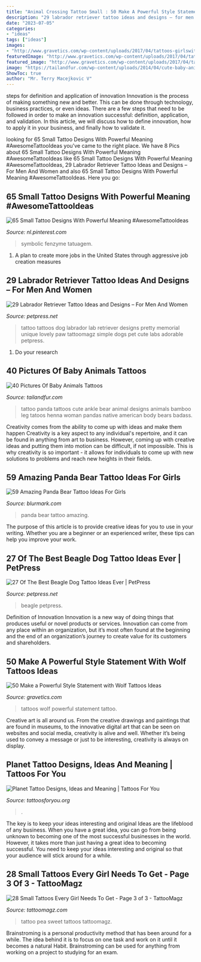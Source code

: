 ```yaml
---
title: "Animal Crossing Tattoo Small : 50 Make A Powerful Style Statement With Wolf Tattoos Ideas"
description: "29 labrador retriever tattoo ideas and designs – for men and women"
date: "2023-07-05"
categories:
- "ideas"
tags: ["ideas"]
images:
- "http://www.gravetics.com/wp-content/uploads/2017/04/tattoos-girlswithtattoos-blackandgreytattoo-wolftattoos-skateboarder-tattoo.jpg"
featuredImage: "http://www.gravetics.com/wp-content/uploads/2017/04/tattoos-girlswithtattoos-blackandgreytattoo-wolftattoos-skateboarder-tattoo.jpg"
featured_image: "http://www.gravetics.com/wp-content/uploads/2017/04/tattoos-girlswithtattoos-blackandgreytattoo-wolftattoos-skateboarder-tattoo.jpg"
image: "https://tailandfur.com/wp-content/uploads/2014/04/cute-baby-animals-tattoo-31.jpg"
ShowToc: true
author: "Mr. Terry Macejkovic V"
---
```



steps for definition and application of innovation
Innovation is the process of making something new and better. This can be done through technology, business practices, or even ideas. There are a few steps that need to be followed in order to make an innovation successful: definition, application, and validation. In this article, we will discuss how to define innovation, how to apply it in your business, and finally how to validate it.

	

		
looking for 65 Small Tattoo Designs With Powerful Meaning #AwesomeTattooIdeas you've came to the right place. We have 8 Pics about 65 Small Tattoo Designs With Powerful Meaning #AwesomeTattooIdeas like 65 Small Tattoo Designs With Powerful Meaning #AwesomeTattooIdeas, 29 Labrador Retriever Tattoo Ideas and Designs – For Men And Women and also 65 Small Tattoo Designs With Powerful Meaning #AwesomeTattooIdeas. Here you go:
		
    
## 65 Small Tattoo Designs With Powerful Meaning #AwesomeTattooIdeas

<img loading=lazy src="https://i.pinimg.com/736x/d2/1b/f4/d21bf4c3d3dce0c35fab53276f8d6019.jpg" onerror="this.onerror=null;this.src='https://tse2.mm.bing.net/th?id=OIP.NMV49QHp7mzPeSqXektI2QHaMl&amp;pid=15.1';" alt="65 Small Tattoo Designs With Powerful Meaning #AwesomeTattooIdeas">

_Source: nl.pinterest.com_

>symbolic fenzyme tatuagem. 

	

1. A plan to create more jobs in the United States through aggressive job creation measures 

    
## 29 Labrador Retriever Tattoo Ideas And Designs – For Men And Women

<img loading=lazy src="https://cdn.petpress.net/wp-content/uploads/2020/02/12045237/simple-labrador-retriever-tattoo-for-men-and-women.jpg" onerror="this.onerror=null;this.src='https://tse4.mm.bing.net/th?id=OIP.xtrdIwhiJzoQOy3T5OQa-gHaNJ&amp;pid=15.1';" alt="29 Labrador Retriever Tattoo Ideas and Designs – For Men And Women">

_Source: petpress.net_

>tattoo tattoos dog labrador lab retriever designs pretty memorial unique lovely paw tattoomagz simple dogs pet cute labs adorable petpress. 

	

1. Do your research

    
## 40 Pictures Of Baby Animals Tattoos

<img loading=lazy src="https://tailandfur.com/wp-content/uploads/2014/04/cute-baby-animals-tattoo-31.jpg" onerror="this.onerror=null;this.src='https://tse2.mm.bing.net/th?id=OIP.Fht7ieH553vAJP2QIa80gQHaMo&amp;pid=15.1';" alt="40 Pictures Of Baby Animals Tattoos">

_Source: tailandfur.com_

>tattoo panda tattoos cute ankle bear animal designs animals bamboo leg tatoos henna woman pandas native american body bears badass. 

	

Creativity comes from the ability to come up with ideas and make them happen
Creativity is a key aspect to any individual's repertoire, and it can be found in anything from art to business. However, coming up with creative ideas and putting them into motion can be difficult, if not impossible. This is why creativity is so important - it allows for individuals to come up with new solutions to problems and reach new heights in their fields.

    
## 59 Amazing Panda Bear Tattoo Ideas For Girls

<img loading=lazy src="https://www.blurmark.com/wp-content/uploads/2017/04/Cute-Black-Grey-Panda-Bear-On-Thigh.jpg" onerror="this.onerror=null;this.src='https://tse1.mm.bing.net/th?id=OIP.2LVPK7uNLmq0pmzR-9EilAHaHa&amp;pid=15.1';" alt="59 Amazing Panda Bear Tattoo Ideas For Girls">

_Source: blurmark.com_

>panda bear tattoo amazing. 

	

The purpose of this article is to provide creative ideas for you to use in your writing. Whether you are a beginner or an experienced writer, these tips can help you improve your work.

    
## 27 Of The Best Beagle Dog Tattoo Ideas Ever | PetPress

<img loading=lazy src="https://petpress.net/wp-content/uploads/2020/02/beagle-paw-print-tattoo-design.jpg" onerror="this.onerror=null;this.src='https://tse4.mm.bing.net/th?id=OIP.1VGmJ5R2lPmpjG5oYgkUEAHaDS&amp;pid=15.1';" alt="27 Of The Best Beagle Dog Tattoo Ideas Ever | PetPress">

_Source: petpress.net_

>beagle petpress. 

	

Definition of Innovation
Innovation is a new way of doing things that produces useful or novel products or services. Innovation can come from any place within an organization, but it’s most often found at the beginning and the end of an organization’s journey to create value for its customers and shareholders.

    
## 50 Make A Powerful Style Statement With Wolf Tattoos Ideas

<img loading=lazy src="http://www.gravetics.com/wp-content/uploads/2017/04/tattoos-girlswithtattoos-blackandgreytattoo-wolftattoos-skateboarder-tattoo.jpg" onerror="this.onerror=null;this.src='https://tse4.mm.bing.net/th?id=OIP.DhmfFc6i9Mg9saPg-f51TQHaHa&amp;pid=15.1';" alt="50 Make a Powerful Style Statement with Wolf Tattoos Ideas">

_Source: gravetics.com_

>tattoos wolf powerful statement tattoo. 

	

Creative art is all around us. From the creative drawings and paintings that are found in museums, to the innovative digital art that can be seen on websites and social media, creativity is alive and well. Whether it’s being used to convey a message or just to be interesting, creativity is always on display.

    
## Planet Tattoo Designs, Ideas And Meaning | Tattoos For You

<img loading=lazy src="https://www.tattoosforyou.org/wp-content/uploads/2017/08/Tattoo-Planet-768x768.jpg" onerror="this.onerror=null;this.src='https://tse4.mm.bing.net/th?id=OIP.LOqnbrfqH18emk5Y1w7phwHaHa&amp;pid=15.1';" alt="Planet Tattoo Designs, Ideas and Meaning | Tattoos For You">

_Source: tattoosforyou.org_

>. 

	

The key is to keep your ideas interesting and original
Ideas are the lifeblood of any business. When you have a great idea, you can go from being unknown to becoming one of the most successful businesses in the world. However, it takes more than just having a great idea to becoming successful. You need to keep your ideas interesting and original so that your audience will stick around for a while.

    
## 28 Small Tattoos Every Girl Needs To Get - Page 3 Of 3 - TattooMagz

<img loading=lazy src="http://tattoomagz.com/wp-content/uploads/sweet-pea-tattoo-by-tattooist_banul-e1477636804462-659x900.jpg" onerror="this.onerror=null;this.src='https://tse2.mm.bing.net/th?id=OIP.W7GhskpnxvvcIrn8EVw5QQHaKH&amp;pid=15.1';" alt="28 Small Tattoos Every Girl Needs To Get - Page 3 of 3 - TattooMagz">

_Source: tattoomagz.com_

>tattoo pea sweet tattoos tattoomagz. 

	

Brainstroming is a personal productivity method that has been around for a while. The idea behind it is to focus on one task and work on it until it becomes a natural Habit. Brainstroming can be used for anything from working on a project to studying for an exam.

